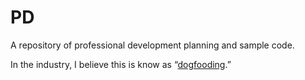 # PD

A repository of professional development planning and sample code. 

In the industry, I believe this is know as “[dogfooding](https://github.com/bensk/PD/edit/gh-pages/README.md).”
